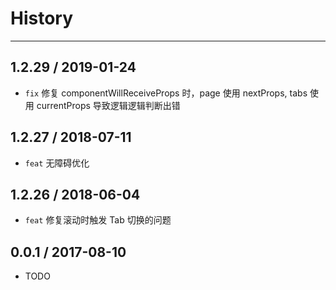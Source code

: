 # History

---

## 1.2.29 / 2019-01-24

- `fix` 修复 componentWillReceiveProps 时，page 使用 nextProps, tabs 使用 currentProps 导致逻辑逻辑判断出错

## 1.2.27 / 2018-07-11

- `feat` 无障碍优化

## 1.2.26 / 2018-06-04

- `feat` 修复滚动时触发 Tab 切换的问题

## 0.0.1 / 2017-08-10

- TODO
